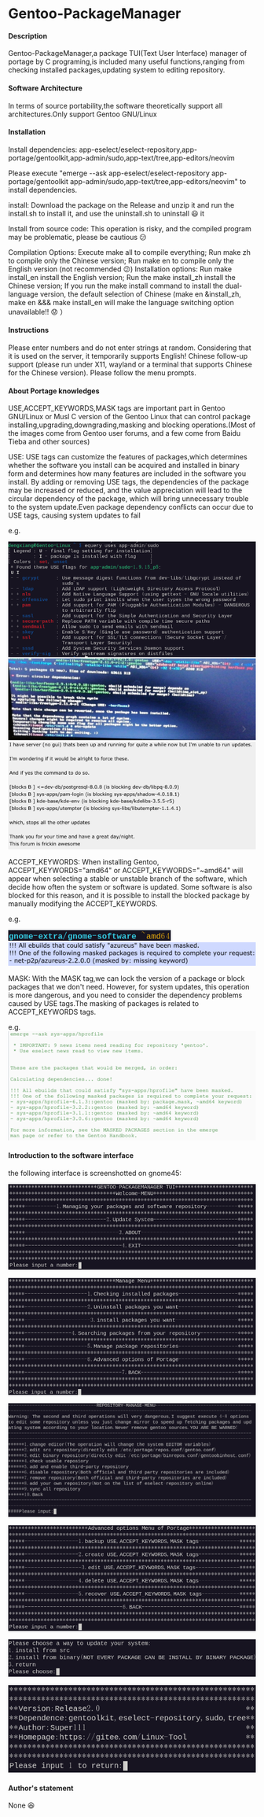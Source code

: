 # Gentoo-PackageManager

#### Description

Gentoo-PackageManager,a package TUI(Text User Interface) manager of portage by C programing,is included many useful functions,ranging from checking installed packages,updating system to editing repository.

#### Software Architecture

In terms of source portability,the software theoretically support all architectures.Only support Gentoo GNU/Linux

#### Installation

Install dependencies:
app-eselect/eselect-repository,app-portage/gentoolkit,app-admin/sudo,app-text/tree,app-editors/neovim

Please execute "emerge --ask app-eselect/eselect-repository app-portage/gentoolkit app-admin/sudo,app-text/tree,app-editors/neovim" to install dependencies.

install:
Download the package on the Release and unzip it and run the install.sh to install it, and use the uninstall.sh to uninstall 😃 it

Install from source code: This operation is risky, and the compiled program may be problematic, please be cautious 😕

Compilation Options: Execute make all to compile everything; Run make zh to compile only the Chinese version; Run make en to compile only the English version (not recommended 😕) Installation options: Run make install_en install the English version; Run the make install_zh install the Chinese version; If you run the make install command to install the dual-language version, the default selection of Chinese (make en &install_zh, make en &&& make install_en will make the language switching option unavailable!! 😟 ）

#### Instructions

Please enter numbers and do not enter strings at random.
Considering that it is used on the server, it temporarily supports English! Chinese follow-up support (please run under X11, wayland or a terminal that supports Chinese for the Chinese version).
Please follow the menu prompts.

#### About Portage knowledges

USE,ACCEPT_KEYWORDS,MASK tags are important part in Gentoo GNU/Linux or Musl C  version of the Gentoo Linux that can control package installing,upgrading,downgrading,masking and blocking operations.(Most of the images come from Gentoo user forums, and a few come from Baidu Tieba and other sources)

USE:
USE tags can customize the features of packages,which determines whether the software you install can be acquired and installed in binary form and determines how many features are included in the software you install. By adding or removing USE tags, the dependencies of the package may be increased or reduced, and the value appreciation will lead to the circular dependency of the package, which will bring unnecessary trouble to the system update.Even package dependency conflicts can occur due to USE tags, causing system updates to fail

e.g.

![Figure 0](images/80bdca7261eba11a1413a799eca6bbac368eb85320229d9b4f2069bf80a30ffc.png)  
![Figure 1](images/391035e73226552cf6c4033e95a7229223228f3a02e39b976bd79498cd0b163b.png)  
![Figure 2](images/3c5e46595b3bd2b66f290faf43bca211e89b31b2f33485b58014809c366b1de1.png)  

ACCEPT_KEYWORDS:
When installing Gentoo, ACCEPT_KEYWORDS="amd64" or ACCEPT_KEYWORDS="~amd64" will appear when selecting a stable or unstable branch of the software, which decide how often the system or software is updated. Some software is also blocked for this reason, and it is possible to install the blocked package by manually modifying the ACCEPT_KEYWORDS.

e.g.

![Figure 3](images/4486e250d6cc524899b3f06de31c6eed4bbe4e4cd0967b75ba2637a3349e6694.png)  
![Figure 4](images/c6ee2269ced378ee465bfc4d81fd7c7b879f8c55ddf55630bcde961fb4b0982a.png)  

MASK:
With the MASK tag,we can lock the version of a package or block packages that we don't need. However, for system updates, this operation is more dangerous, and you need to consider the dependency problems caused by USE tags.The masking of packages is related to ACCEPT_KEYWORDS tags.

e.g.
![Figure 5](images/c5092ecccf234c21c49ae706da5e2e5e33be23c6f0630e9dea19b05ac4f81b7b.png)  

#### Introduction to the software interface

the following interface is screenshotted on gnome45:

![Figure 6](images/888ad94d96e1dd525cb553229b9610e21cf7b1cde81d71657b0584ec047dc4f6.png)  

![Figure 7](images/4571f69f63226806978ea6ba413a32a48ef2e68fe527538b30457f2c2ff6cc94.png)  

![Figure 8](images/d33ec84f368e6e052634b3447ae2cf365b7d367dcd319c47a14b86be1d63771c.png)  

![Figure 9](images/36a5047f45da11e8265ea5cc6c70fe4a42b79b2a1d14d0447b81b54e6d0a906b.png)  

![Figure 10](images/f466783ebc0fbb1bb0154fca3e508bd6fa19c241de294f738e9f628d99a79bd4.png)  

![Figure 11](images/045204cea7fe0045d331b51f837308b6cb3c427d70aa47e5734608469eb379a5.png)

#### Author's statement

None :laughing:
